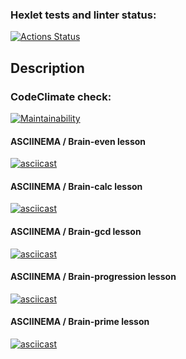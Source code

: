 ### Hexlet tests and linter status:
[![Actions Status](https://github.com/solarxweb/frontend-project-44/actions/workflows/hexlet-check.yml/badge.svg)](https://github.com/solarxweb/frontend-project-44/actions)

## Description

### CodeClimate check:
[![Maintainability](https://api.codeclimate.com/v1/badges/5ed1769047cf7b4191d3/maintainability)](https://codeclimate.com/github/solarxweb/frontend-project-44/maintainability)

#### ASCIINEMA / Brain-even lesson 
[![asciicast](https://asciinema.org/a/v8zavtHurqhAdbvr8Ljxneoa7.svg)](https://asciinema.org/a/v8zavtHurqhAdbvr8Ljxneoa7)

#### ASCIINEMA / Brain-calc lesson
[![asciicast](https://asciinema.org/a/bYmrK9rH2s4El2Xehr11fryo4.svg)](https://asciinema.org/a/bYmrK9rH2s4El2Xehr11fryo4)

#### ASCIINEMA / Brain-gcd lesson 
[![asciicast](https://asciinema.org/a/C16V0PNPSPK8DWX8HeQd69deg.svg)](https://asciinema.org/a/C16V0PNPSPK8DWX8HeQd69deg)

#### ASCIINEMA / Brain-progression lesson
[![asciicast](https://asciinema.org/a/abqydRc0KGYIaxKqi5UmYp6RM.svg)](https://asciinema.org/a/abqydRc0KGYIaxKqi5UmYp6RM)

#### ASCIINEMA / Brain-prime lesson
[![asciicast](https://asciinema.org/a/JTuPjRRgwo1hcUSSksCBwcOQt.svg)](https://asciinema.org/a/JTuPjRRgwo1hcUSSksCBwcOQt)
